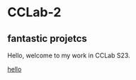 # CCLab-2 
## fantastic projetcs

Hello, welcome to my work in CCLab S23.

[hello](https://xiaoqing031231.github.io/CCLab-2/capylalala/)
